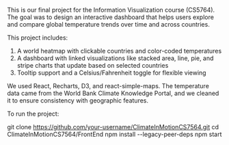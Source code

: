 This is our final project for the Information Visualization course (CS5764). The goal was to design an interactive dashboard that helps users explore and compare global temperature trends over time and across countries.

This project includes:
1. A world heatmap with clickable countries and color-coded temperatures
2. A dashboard with linked visualizations like stacked area, line, pie, and stripe charts that update based on selected countries
3. Tooltip support and a Celsius/Fahrenheit toggle for flexible viewing

We used React, Recharts, D3, and react-simple-maps. The temperature data came from the World Bank Climate Knowledge Portal, and we cleaned it to ensure consistency with geographic features.

To run the project:

git clone https://github.com/your-username/ClimateInMotionCS7564.git
cd ClimateInMotionCS7564/FrontEnd
npm install --legacy-peer-deps
npm start
